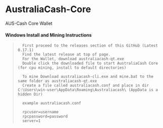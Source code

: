 # AustraliaCash-Core
AUS-Cash Core Wallet

####    Windows Install and Mining Instructions

>       First proceed to the releases section of this GitHub (Latest 0.17.1)
>       Find the latest release at top of page.
>       For the Wallet, download australiacash-qt.exe
>       Double click the downloaded file to start AustraliaCash Core (for cpu mining, install to default directories)
>       
>       To mine Download australiacash-cli.exe and mine.bat to the same folder as australiacash-qt.exe
>       Create a file called australiacash.conf and place in dir C:\Users\win-user\AppData\Roaming\Australiacash\ (AppData is a hidden Dir)
>
>       example australiacash.conf
>
>       rpcuser=username
>       rpcpassword=password
>       server=1
